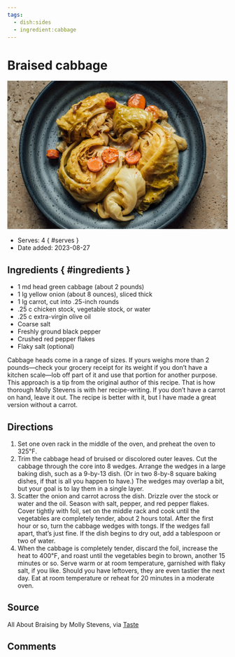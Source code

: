 ```yaml
---
tags:
  - dish:sides
  - ingredient:cabbage
---
```

# Braised cabbage

![Recipe picture](../images/braised_cabbage-0.png)

- Serves: 4
{ #serves }
- Date added: 2023-08-27

## Ingredients { #ingredients }

- 1 md head green cabbage (about 2 pounds)
- 1 lg yellow onion (about 8 ounces), sliced thick
- 1 lg carrot, cut into .25-inch rounds
- .25 c chicken stock, vegetable stock, or water
- .25 c extra-virgin olive oil
- Coarse salt
- Freshly ground black pepper
- Crushed red pepper flakes
- Flaky salt (optional)

Cabbage heads come in a range of sizes. If yours weighs more than 2 pounds—check your grocery receipt for its weight if you don’t have a kitchen scale—lob off part of it and use that portion for another purpose. This approach is a tip from the original author of this recipe. That is how thorough Molly Stevens is with her recipe-writing. If you don’t have a carrot on hand, leave it out. The recipe is better with it, but I have made a great version without a carrot.

## Directions

1. Set one oven rack in the middle of the oven, and preheat the oven to 325℉.
2. Trim the cabbage head of bruised or discolored outer leaves. Cut the cabbage through the core into 8 wedges. Arrange the wedges in a large baking dish, such as a 9-by-13 dish. (Or in two 8-by-8 square baking dishes, if that is all you happen to have.) The wedges may overlap a bit, but your goal is to lay them in a single layer.
3. Scatter the onion and carrot across the dish. Drizzle over the stock or water and the oil. Season with salt, pepper, and red pepper flakes. Cover tightly with foil, set on the middle rack and cook until the vegetables are completely tender, about 2 hours total. After the first hour or so, turn the cabbage wedges with tongs. If the wedges fall apart, that’s just fine. If the dish begins to dry out, add a tablespoon or two of water.
4. When the cabbage is completely tender, discard the foil, increase the heat to 400℉, and roast until the vegetables begin to brown, another 15 minutes or so. Serve warm or at room temperature, garnished with flaky salt, if you like. Should you have leftovers, they are even tastier the next day. Eat at room temperature or reheat for 20 minutes in a moderate oven.

## Source

All About Braising by Molly Stevens, via [Taste](https://www.tastecooking.com/recipes/worlds-best-braised-cabbage/)

## Comments
